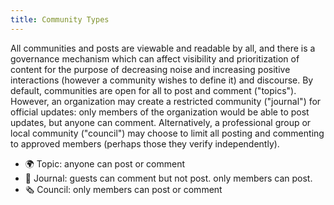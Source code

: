 ```yaml
---
title: Community Types
---
```


All communities and posts are viewable and readable by all, and there is a governance mechanism which can affect visibility and prioritization of content for the purpose of decreasing noise and increasing positive interactions (however a community wishes to define it) and discourse. By default, communities are open for all to post and comment ("topics"). However, an organization may create a restricted community ("journal") for official updates: only members of the organization would be able to post updates, but anyone can comment. Alternatively, a professional group or local community ("council") may choose to limit all posting and commenting to approved members (perhaps those they verify independently).

- 🌍 Topic: anyone can post or comment
- 📰 Journal: guests can comment but not post. only members can post.
- 🗞️ Council: only members can post or comment

